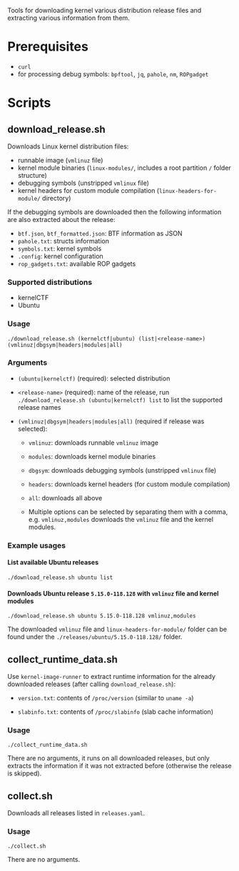 Tools for downloading kernel various distribution release files and extracting various information from them.

# Prerequisites

 * `curl`
 * for processing debug symbols: `bpftool`, `jq`, `pahole`, `nm`, `ROPgadget`

# Scripts

## download_release.sh

Downloads Linux kernel distribution files:
  * runnable image (`vmlinuz` file)
  * kernel module binaries (`linux-modules/`, includes a root partition `/` folder structure)
  * debugging symbols (unstripped `vmlinux` file)
  * kernel headers for custom module compilation (`linux-headers-for-module/` directory)

If the debugging symbols are downloaded then the following information are also extracted about the release:
  * `btf.json`, `btf_formatted.json`: BTF information as JSON
  * `pahole.txt`: structs information
  * `symbols.txt`: kernel symbols
  * `.config`: kernel configuration
  * `rop_gadgets.txt`: available ROP gadgets

### Supported distributions

  * kernelCTF
  * Ubuntu

### Usage

```
./download_release.sh (kernelctf|ubuntu) (list|<release-name>) (vmlinuz|dbgsym|headers|modules|all)
```

### Arguments

* `(ubuntu|kernelctf)` (required): selected distribution

* `<release-name>` (required): name of the release, run `./download_release.sh (ubuntu|kernelctf) list` to list the supported release names

* `(vmlinuz|dbgsym|headers|modules|all)` (required if release was selected):
  * `vmlinuz`: downloads runnable `vmlinuz` image
  * `modules`: downloads kernel module binaries
  * `dbgsym`: downloads debugging symbols (unstripped `vmlinux` file)
  * `headers`: downloads kernel headers (for custom module compilation)
  * `all`: downloads all above

  * Multiple options can be selected by separating them with a comma, e.g. `vmlinuz,modules` downloads the `vmlinuz` file and the kernel modules.

### Example usages

#### List available Ubuntu releases

```
./download_release.sh ubuntu list
```

#### Downloads Ubuntu release `5.15.0-118.128` with `vmlinuz` file and kernel modules

```
./download_release.sh ubuntu 5.15.0-118.128 vmlinuz,modules
```

The downloaded `vmlinuz` file and `linux-headers-for-module/` folder can be found under the `./releases/ubuntu/5.15.0-118.128/` folder.

## collect_runtime_data.sh

Use `kernel-image-runner` to extract runtime information for the already downloaded releases (after calling `download_release.sh`):

 * `version.txt`: contents of `/proc/version` (similar to `uname -a`)

 * `slabinfo.txt`: contents of `/proc/slabinfo` (slab cache information)

### Usage

```
./collect_runtime_data.sh
```

There are no arguments, it runs on all downloaded releases, but only extracts the information if it was not extracted before (otherwise the release is skipped).

## collect.sh

Downloads all releases listed in `releases.yaml`.

### Usage

```
./collect.sh
```

There are no arguments.
